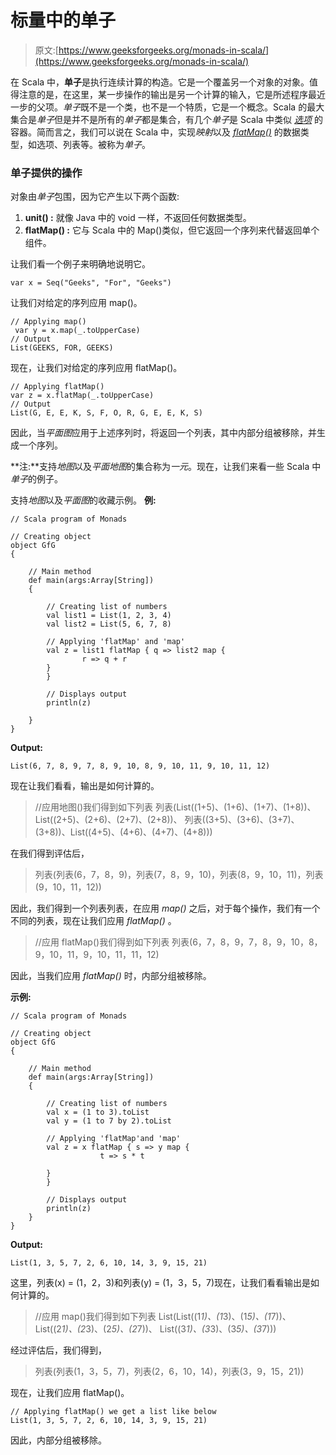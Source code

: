 # 标量中的单子

> 原文:[https://www.geeksforgeeks.org/monads-in-scala/](https://www.geeksforgeeks.org/monads-in-scala/)

在 Scala 中，**单子**是执行连续计算的构造。它是一个覆盖另一个对象的对象。值得注意的是，在这里，某一步操作的输出是另一个计算的输入，它是所述程序最近一步的父项。*单子*既不是一个类，也不是一个特质，它是一个概念。Scala 的最大集合是*单子*但是并不是所有的*单子*都是集合，有几个*单子*是 Scala 中类似 [*选项*](https://www.geeksforgeeks.org/scala-option/) 的容器。简而言之，我们可以说在 Scala 中，实现*映射*以及 [*flatMap()*](https://www.geeksforgeeks.org/scala-flatmap-method/) 的数据类型，如选项、列表等。被称为*单子*。

### 单子提供的操作

对象由*单子*包围，因为它产生以下两个函数:

1.  **unit() :** 就像 Java 中的 void 一样，不返回任何数据类型。
2.  **flatMap() :** 它与 Scala 中的 Map()类似，但它返回一个序列来代替返回单个组件。

让我们看一个例子来明确地说明它。

```
var x = Seq("Geeks", "For", "Geeks")

```

让我们对给定的序列应用 map()。

```
// Applying map()
 var y = x.map(_.toUpperCase)
// Output
List(GEEKS, FOR, GEEKS)

```

现在，让我们对给定的序列应用 flatMap()。

```
// Applying flatMap()
var z = x.flatMap(_.toUpperCase)
// Output
List(G, E, E, K, S, F, O, R, G, E, E, K, S)

```

因此，当*平面图*应用于上述序列时，将返回一个列表，其中内部分组被移除，并生成一个序列。

**注:**支持*地图*以及*平面地图*的集合称为*一元*。现在，让我们来看一些 Scala 中*单子*的例子。

支持*地图*以及*平面图*的收藏示例。
**例:**

```
// Scala program of Monads

// Creating object
object GfG
{ 

    // Main method
    def main(args:Array[String])
    {

        // Creating list of numbers
        val list1 = List(1, 2, 3, 4)
        val list2 = List(5, 6, 7, 8)

        // Applying 'flatMap' and 'map'
        val z = list1 flatMap { q => list2 map {
                r => q + r
        }
        }

        // Displays output
        println(z)

    }
} 
```

**Output:**

```
List(6, 7, 8, 9, 7, 8, 9, 10, 8, 9, 10, 11, 9, 10, 11, 12)

```

现在让我们看看，输出是如何计算的。

> //应用地图()我们得到如下列表
> 列表(List((1+5)、(1+6)、(1+7)、(1+8))、List((2+5)、(2+6)、(2+7)、(2+8))、
> 列表((3+5)、(3+6)、(3+7)、(3+8))、List((4+5)、(4+6)、(4+7)、(4+8)))

在我们得到评估后，

> 列表(列表(6，7，8，9)，列表(7，8，9，10)，列表(8，9，10，11)，列表(9，10，11，12))

因此，我们得到一个列表列表，在应用 *map()* 之后，对于每个操作，我们有一个不同的列表，现在让我们应用 *flatMap()* 。

> //应用 flatMap()我们得到如下列表
> 列表(6，7，8，9，7，8，9，10，8，9，10，11，9，10，11，11，12)

因此，当我们应用 *flatMap()* 时，内部分组被移除。

**示例:**

```
// Scala program of Monads

// Creating object
object GfG
{ 

    // Main method
    def main(args:Array[String])
    {

        // Creating list of numbers
        val x = (1 to 3).toList
        val y = (1 to 7 by 2).toList

        // Applying 'flatMap'and 'map'
        val z = x flatMap { s => y map { 
                    t => s * t 

        }
        }

        // Displays output
        println(z)
    }
} 
```

**Output:**

```
List(1, 3, 5, 7, 2, 6, 10, 14, 3, 9, 15, 21)

```

这里，列表(x) = (1，2，3)和列表(y) = (1，3，5，7)现在，让我们看看输出是如何计算的。

> //应用 map()我们得到如下列表
> List(List((1*1)、(1*3)、(1*5)、(1*7))、List((2*1)、(2*3)、(2*5)、(2*7))、
> List((3*1)、(3*3)、(3*5)、(3*7)))

经过评估后，我们得到，

> 列表(列表(1，3，5，7)，列表(2，6，10，14)，列表(3，9，15，21))

现在，让我们应用 flatMap()。

```
// Applying flatMap() we get a list like below
List(1, 3, 5, 7, 2, 6, 10, 14, 3, 9, 15, 21)

```

因此，内部分组被移除。
